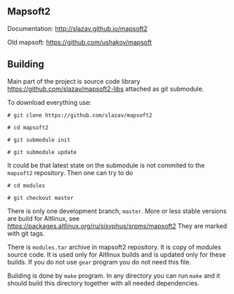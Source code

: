 ## Mapsoft2

Documentation: http://slazav.github.io/mapsoft2

Old mapsoft: https://github.com/ushakov/mapsoft

## Building

Main part of the project is source code library
https://github.com/slazav/mapsoft2-libs attached
as git submodule.

To download everything use:
```
# git clone https://github.com/slazav/mapsoft2

# cd mapsoft2

# git submodule init

# git submodule update
```

It could be that latest state on the submodule is not commited to the
`mapsoft2` repository. Then one can try to do

```
# cd modules

# git checkout master
```

There is only one development branch, `master`. More or less stable
versions are build for Altlinux, see
https://packages.altlinux.org/ru/sisyphus/srpms/mapsoft2 They are marked
with git tags.

There is `modules.tar` archive in mapsoft2 repository. It is copy of
modules source code. It is used only for Altlinux builds and is updated
only for these builds. If you do not use `gear` program you do not need
this file.

Building is done by `make` program. In any directory you can run `make`
and it should build this directory together with all needed dependencies.

